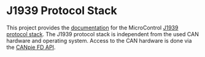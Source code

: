 # J1939 Protocol Stack

This project provides the [documentation](https://microcontrol-germany.github.io/j1939-stack/) for the
MicroControl [J1939 protocol stack](https://www.microcontrol.net/en/portfolio/protocol-stacks/j1939/).
The J1939 protocol stack is independent from the used CAN hardware and operating system. Access to the CAN hardware
is done via the [CANpie FD API](https://canpie.github.io).
